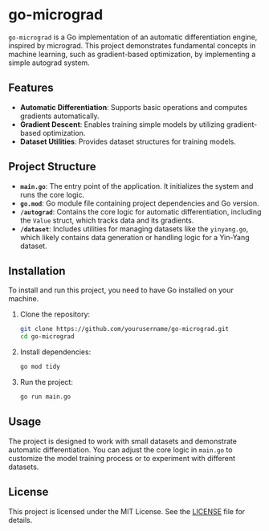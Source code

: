 # go-micrograd

`go-micrograd` is a Go implementation of an automatic differentiation engine, inspired by micrograd. This project demonstrates fundamental concepts in machine learning, such as gradient-based optimization, by implementing a simple autograd system.

## Features

- **Automatic Differentiation**: Supports basic operations and computes gradients automatically.
- **Gradient Descent**: Enables training simple models by utilizing gradient-based optimization.
- **Dataset Utilities**: Provides dataset structures for training models.

## Project Structure

- **`main.go`**: The entry point of the application. It initializes the system and runs the core logic.
- **`go.mod`**: Go module file containing project dependencies and Go version.
- **`/autograd`**: Contains the core logic for automatic differentiation, including the `Value` struct, which tracks data and its gradients.
- **`/dataset`**: Includes utilities for managing datasets like the `yinyang.go`, which likely contains data generation or handling logic for a Yin-Yang dataset.

## Installation

To install and run this project, you need to have Go installed on your machine.

1. Clone the repository:
   ```bash
   git clone https://github.com/yourusername/go-micrograd.git
   cd go-micrograd
   ```

2. Install dependencies:
   ```bash
   go mod tidy
   ```

3. Run the project:
   ```bash
   go run main.go
   ```

## Usage

The project is designed to work with small datasets and demonstrate automatic differentiation. You can adjust the core logic in `main.go` to customize the model training process or to experiment with different datasets.

## License

This project is licensed under the MIT License. See the [LICENSE](LICENSE) file for details.
